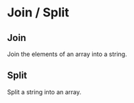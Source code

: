 # Join / Split

## Join

Join the elements of an array into a string.


## Split

Split a string into an array.